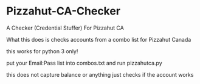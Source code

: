 # Pizzahut-CA-Checker
A  Checker (Credential Stuffer) For Pizzahut CA 

What this does is checks accounts from a combo list for Pizzahut Canada

this works for python 3 only!

put your Email:Pass list into combos.txt and run pizzahutca.py

this does not capture balance or anything just checks if the account works

